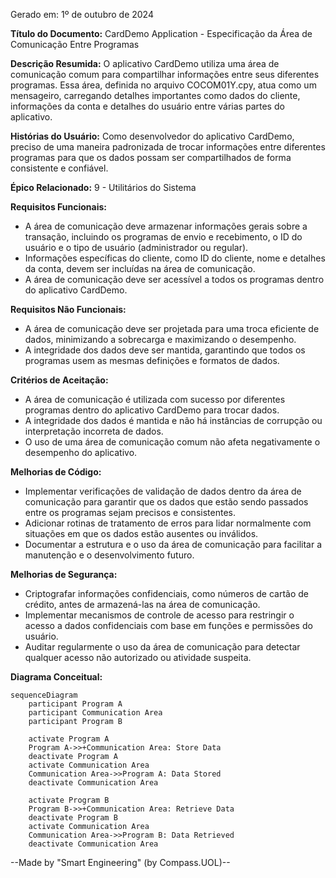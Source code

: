 Gerado em: 1º de outubro de 2024

**Título do Documento:** CardDemo Application - Especificação da Área de Comunicação Entre Programas

**Descrição Resumida:**
O aplicativo CardDemo utiliza uma área de comunicação comum para compartilhar informações entre seus diferentes programas. Essa área, definida no arquivo COCOM01Y.cpy, atua como um mensageiro, carregando detalhes importantes como dados do cliente, informações da conta e detalhes do usuário entre várias partes do aplicativo.

**Histórias do Usuário:**
Como desenvolvedor do aplicativo CardDemo, preciso de uma maneira padronizada de trocar informações entre diferentes programas para que os dados possam ser compartilhados de forma consistente e confiável.

**Épico Relacionado:**
9 - Utilitários do Sistema

**Requisitos Funcionais:**
- A área de comunicação deve armazenar informações gerais sobre a transação, incluindo os programas de envio e recebimento, o ID do usuário e o tipo de usuário (administrador ou regular).
- Informações específicas do cliente, como ID do cliente, nome e detalhes da conta, devem ser incluídas na área de comunicação.
- A área de comunicação deve ser acessível a todos os programas dentro do aplicativo CardDemo.

**Requisitos Não Funcionais:**
- A área de comunicação deve ser projetada para uma troca eficiente de dados, minimizando a sobrecarga e maximizando o desempenho.
- A integridade dos dados deve ser mantida, garantindo que todos os programas usem as mesmas definições e formatos de dados.

**Critérios de Aceitação:**
- A área de comunicação é utilizada com sucesso por diferentes programas dentro do aplicativo CardDemo para trocar dados.
- A integridade dos dados é mantida e não há instâncias de corrupção ou interpretação incorreta de dados.
- O uso de uma área de comunicação comum não afeta negativamente o desempenho do aplicativo.

**Melhorias de Código:**
- Implementar verificações de validação de dados dentro da área de comunicação para garantir que os dados que estão sendo passados entre os programas sejam precisos e consistentes.
- Adicionar rotinas de tratamento de erros para lidar normalmente com situações em que os dados estão ausentes ou inválidos.
- Documentar a estrutura e o uso da área de comunicação para facilitar a manutenção e o desenvolvimento futuro.

**Melhorias de Segurança:**
- Criptografar informações confidenciais, como números de cartão de crédito, antes de armazená-las na área de comunicação.
- Implementar mecanismos de controle de acesso para restringir o acesso a dados confidenciais com base em funções e permissões do usuário.
- Auditar regularmente o uso da área de comunicação para detectar qualquer acesso não autorizado ou atividade suspeita.

**Diagrama Conceitual:**

```mermaid
sequenceDiagram
    participant Program A
    participant Communication Area
    participant Program B

    activate Program A
    Program A->>+Communication Area: Store Data
    deactivate Program A
    activate Communication Area
    Communication Area->>Program A: Data Stored
    deactivate Communication Area

    activate Program B
    Program B->>+Communication Area: Retrieve Data
    deactivate Program B
    activate Communication Area
    Communication Area->>Program B: Data Retrieved
    deactivate Communication Area
```

--Made by "Smart Engineering" (by Compass.UOL)--